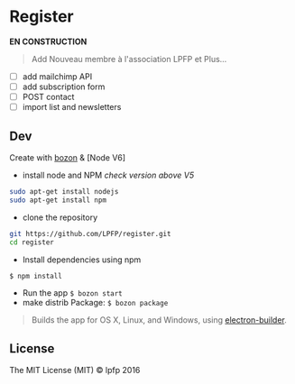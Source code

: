 # Register

**EN CONSTRUCTION**

> Add Nouveau membre à l'association LPFP et Plus...

* [ ] add mailchimp API
* [ ] add subscription form
* [ ] POST contact
* [ ] import list and newsletters

## Dev
Create with [bozon](https://github.com/railsware/bozon) & [Node V6]

* install node and NPM *check version above V5*

```bash
sudo apt-get install nodejs
sudo apt-get install npm
```

* clone the repository

```bash
git https://github.com/LPFP/register.git
cd register
```

* Install dependencies using npm

```bash
$ npm install
```

* Run the app `$ bozon start`
* make distrib Package: `$ bozon package`

>Builds the app for OS X, Linux, and Windows, using [electron-builder](https://github.com/electron-userland/electron-builder).


## License
The MIT License (MIT) © lpfp 2016
